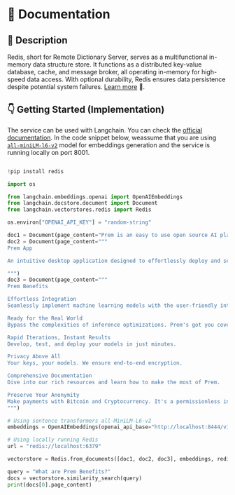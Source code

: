 # 📑 Documentation

## 📌 Description

Redis, short for Remote Dictionary Server, serves as a multifunctional in-memory data structure store. It functions as a distributed key-value database, cache, and message broker, all operating in-memory for high-speed data access. With optional durability, Redis ensures data persistence despite potential system failures. <a href='https://redis.com/solutions/use-cases/vector-database/' target='_blank'>Learn more</a> 🚀.

## 👇 Getting Started (Implementation)

The service can be used with Langchain. You can check the <a href='https://python.langchain.com/en/latest/modules/indexes/vectorstores/examples/redis.html' target='_blank'>official documentation</a>. In the code snippet below, weassume that you are using <a href='https://huggingface.co/sentence-transformers/all-MiniLM-L6-v2' target='_blank'>`all-miniLM-l6-v2`</a> model for embeddings generation and the service is running locally on port 8001.

```python

!pip install redis

import os

from langchain.embeddings.openai import OpenAIEmbeddings
from langchain.docstore.document import Document
from langchain.vectorstores.redis import Redis

os.environ["OPENAI_API_KEY"] = "random-string"

doc1 = Document(page_content="Prem is an easy to use open source AI platform. With Prem you can quickly build provacy preserving AI applications.")
doc2 = Document(page_content="""
Prem App

An intuitive desktop application designed to effortlessly deploy and self-host Open-Source AI models without exposing sensitive data to third-party.

""")
doc3 = Document(page_content="""
Prem Benefits

Effortless Integration
Seamlessly implement machine learning models with the user-friendly interface of OpenAI's API.

Ready for the Real World
Bypass the complexities of inference optimizations. Prem's got you covered.

Rapid Iterations, Instant Results
Develop, test, and deploy your models in just minutes.

Privacy Above All
Your keys, your models. We ensure end-to-end encryption.

Comprehensive Documentation
Dive into our rich resources and learn how to make the most of Prem.

Preserve Your Anonymity
Make payments with Bitcoin and Cryptocurrency. It's a permissionless infrastructure, designed for you.
""")

# Using sentence transformers all-MiniLM-L6-v2
embeddings = OpenAIEmbeddings(openai_api_base="http://localhost:8444/v1")

# Using locally running Redis
url = "redis://localhost:6379"

vectorstore = Redis.from_documents([doc1, doc2, doc3], embeddings, redis_url=url,  index_name="prem_index_test")

query = "What are Prem Benefits?"
docs = vectorstore.similarity_search(query)
print(docs[0].page_content)
```